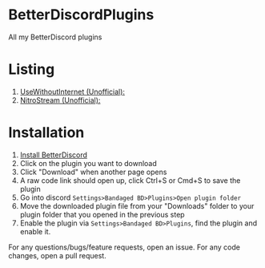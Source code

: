 # BetterDiscordPlugins
All my BetterDiscord plugins


# Listing
1. [UseWithoutInternet (Unofficial): ](https://github.com/PreciousWarrior/BetterDiscordPlugins/tree/main/UseWithoutInternet)
2. [NitroStream (Unofficial): ](https://github.com/PreciousWarrior/BetterDiscordPlugins/tree/main/NitroStream)

# Installation
1. [Install BetterDiscord](https://github.com/rauenzi/BetterDiscordApp/blob/master/README.md)
2. Click on the plugin you want to download
3. Click "Download" when another page opens
4. A raw code link should open up, click Ctrl+S or Cmd+S to save the plugin
5. Go into discord `Settings>Bandaged BD>Plugins>Open plugin folder`
6. Move the downloaded plugin file from your "Downloads" folder to your plugin folder that you opened in the previous step
7. Enable the plugin via `Settings>Bandaged BD>Plugins`, find the plugin and enable it.


For any questions/bugs/feature requests, open an issue.
For any code changes, open a pull request.
